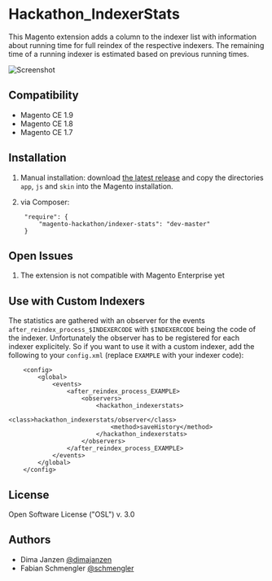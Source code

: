 Hackathon_IndexerStats
======================

This Magento extension adds a column to the indexer list with information about running time for full reindex of the
respective indexers. The remaining time of a running indexer is estimated based on previous running times.

![Screenshot](https://github.com/magento-hackathon/Hackathon_IndexerStats/raw/master/screenshot-progress.png)

Compatibility
----
- Magento CE 1.9
- Magento CE 1.8
- Magento CE 1.7

Installation
----

1. Manual installation: download [the latest release](https://github.com/magento-hackathon/Hackathon_IndexerStats/zipball/master) and copy the directories `app`, `js` and `skin` into the
Magento installation.
2. via Composer:

        "require": {
            "magento-hackathon/indexer-stats": "dev-master"
        }


Open Issues
----

1. The extension is not compatible with Magento Enterprise yet


Use with Custom Indexers
----

The statistics are gathered with an observer for the events `after_reindex_process_$INDEXERCODE` with `$INDEXERCODE` being
the code of the indexer. Unfortunately the observer has to be registered for each indexer explicitely. So if you want to
use it with a custom indexer, add the following to your `config.xml` (replace `EXAMPLE` with your indexer code):

        <config>
            <global>
                <events>
                    <after_reindex_process_EXAMPLE>
                        <observers>
                            <hackathon_indexerstats>
                                <class>hackathon_indexerstats/observer</class>
                                <method>saveHistory</method>
                            </hackathon_indexerstats>
                        </observers>
                    </after_reindex_process_EXAMPLE>
                </events>
            </global>
        </config>


License
----

Open Software License ("OSL") v. 3.0

Authors
----

- Dima Janzen [@dimajanzen](http://twitter.com/dimajanzen)
- Fabian Schmengler [@schmengler](http://twitter.com/fschmengler)
